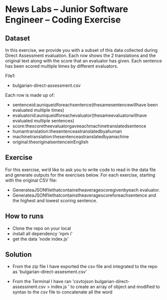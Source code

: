 # News Labs – Junior Software Engineer – Coding Exercise

## Dataset

 In this exercise, we provide you with a subset of this data collected during Direct Assessment evaluation. Each row shows the 2 translations and the original text along with the score that an evaluator has given. Each sentence has been scored multiple times by different evaluators.

File1:
* bulgarian-direct-assessment.csv

Each row is made up of:
* sentenceid:auniqueidforeachsentence(thesamesentencewillhave
been evaluated multiple times)
* evaluatorid:auniqueidforeachevaluator(thesameevaluatorwillhave
evaluated multiple sentences)
* score:thescoretheevaluatorgaveeachmachinetranslatedsentence
* humantranslation:thesentenceastranslatedbyahuman
* machinetranslation:thesentenceastranslatedbyamachine
* original:theoriginalsentenceinEnglish

## Exercise

For this exercise, we’d like to ask you to write code to read in the data file and generate outputs for the exercises below.
For each exercise, starting with the original CSV file:
* GenerateaJSONfilethatcontainstheaveragescoregivenbyeach
evaluator.
* GenerateaJSONfilethatcontainstheaveragescoreforeachsentence
and the highest and lowest scoring sentence.

## How to runs

* Clone the repo on your local
* install all dependency 'npm i'
* get the data 'node index.js'

## Solution

* From the zip file I have exported the csv file and integrated to the repo as 'bulgarian-direct-assesment.csv'

* From the Terminal I have ran 'csvtojson bulgarian-direct-assessment.csv > index.js
' to create an array of object and modified to syntax to the csv file to concatenate all the word
